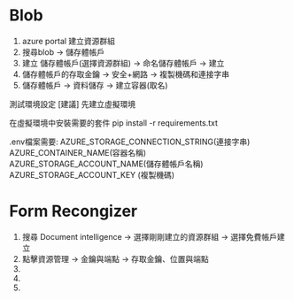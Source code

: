 # Blob
1. azure portal 建立資源群組
2. 搜尋blob -> 儲存體帳戶
3. 建立 儲存體帳戶(選擇資源群組) -> 命名儲存體帳戶 -> 建立
4. 儲存體帳戶的存取金鑰 -> 安全+網路 -> 複製機碼和連接字串
5. 儲存體帳戶 -> 資料儲存 -> 建立容器(取名)

測試環境設定
[建議] 先建立虛擬環境

在虛擬環境中安裝需要的套件
pip install -r requirements.txt

.env檔案需要:
AZURE_STORAGE_CONNECTION_STRING(連接字串)
AZURE_CONTAINER_NAME(容器名稱)
AZURE_STORAGE_ACCOUNT_NAME(儲存體帳戶名稱)
AZURE_STORAGE_ACCOUNT_KEY (複製機碼)


# Form Recongizer 
1. 搜尋 Document intelligence -> 選擇剛剛建立的資源群組 -> 選擇免費帳戶建立
2. 點擊資源管理 -> 金鑰與端點 -> 存取金鑰、位置與端點
3. 
4. 
5. 
